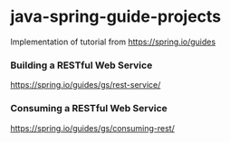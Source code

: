 # java-spring-guide-projects
Implementation of tutorial from https://spring.io/guides

### Building a RESTful Web Service ###
https://spring.io/guides/gs/rest-service/


### Consuming a RESTful Web Service ###
https://spring.io/guides/gs/consuming-rest/

